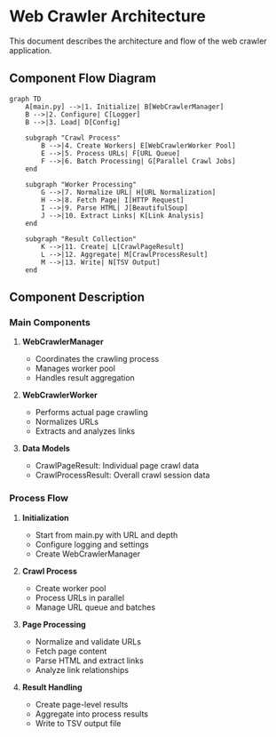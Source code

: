 # Web Crawler Architecture

This document describes the architecture and flow of the web crawler application.

## Component Flow Diagram

```mermaid
graph TD
    A[main.py] -->|1. Initialize| B[WebCrawlerManager]
    B -->|2. Configure| C[Logger]
    B -->|3. Load| D[Config]
    
    subgraph "Crawl Process"
        B -->|4. Create Workers| E[WebCrawlerWorker Pool]
        E -->|5. Process URLs| F[URL Queue]
        F -->|6. Batch Processing| G[Parallel Crawl Jobs]
    end
    
    subgraph "Worker Processing"
        G -->|7. Normalize URL| H[URL Normalization]
        H -->|8. Fetch Page| I[HTTP Request]
        I -->|9. Parse HTML| J[BeautifulSoup]
        J -->|10. Extract Links| K[Link Analysis]
    end
    
    subgraph "Result Collection"
        K -->|11. Create| L[CrawlPageResult]
        L -->|12. Aggregate| M[CrawlProcessResult]
        M -->|13. Write| N[TSV Output]
    end
```

## Component Description

### Main Components

1. **WebCrawlerManager**
   - Coordinates the crawling process
   - Manages worker pool
   - Handles result aggregation

2. **WebCrawlerWorker**
   - Performs actual page crawling
   - Normalizes URLs
   - Extracts and analyzes links

3. **Data Models**
   - CrawlPageResult: Individual page crawl data
   - CrawlProcessResult: Overall crawl session data

### Process Flow

1. **Initialization**
   - Start from main.py with URL and depth
   - Configure logging and settings
   - Create WebCrawlerManager

2. **Crawl Process**
   - Create worker pool
   - Process URLs in parallel
   - Manage URL queue and batches

3. **Page Processing**
   - Normalize and validate URLs
   - Fetch page content
   - Parse HTML and extract links
   - Analyze link relationships

4. **Result Handling**
   - Create page-level results
   - Aggregate into process results
   - Write to TSV output file
